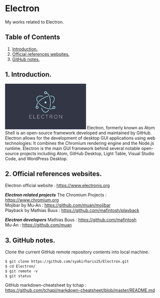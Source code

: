 # Electron
My works related to Electron.

## Table of Contents
1. [Introduction.](#introduction)
2. [Official references websites.](#references)
3. [GitHub notes.](#github)

<a name="introduction"></a>
## 1. Introduction.
<img src="electron.jpg" height="150"> 
Electron, formerly known as Atom Shell is an open-source framework developed and maintained by GitHub. Electron allows for the development of desktop GUI applications using web technologies: It combines the Chromium rendering engine and the Node.js runtime. Electron is the main GUI framework behind several notable open-source projects including Atom, GitHub Desktop, Light Table, Visual Studio Code, and WordPress Desktop.

<a name="references"></a>
## 2. Official references websites. <br />
Electron official website : https://www.electronjs.org <br />

**_Electron related projects_**
The Chromium Projects : https://www.chromium.org <br />
Mojibar by Mu-An : https://github.com/muan/mojibar <br />
Playback by Mathias Buus : https://github.com/mafintosh/playback <br />

**_Electron developers_**
Mathias Buus : https://github.com/mafintosh <br />
Mu-An : https://github.com/muan <br />

<a name="github"></a>
## 3. GitHub notes.
Clone the current GitHub remote repository contents into local machine.
```
$ git clone https://github.com/syakirharis25/Electron.git
$ cd Electron/
$ git remote -v
$ git status
```

GitHub markdown-cheatsheet by tchap : https://github.com/tchapi/markdown-cheatsheet/blob/master/README.md
